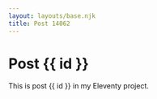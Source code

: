 ```yaml
---
layout: layouts/base.njk
title: Post 14062
---
```


# Post {{ id }}

This is post {{ id }} in my Eleventy project.
